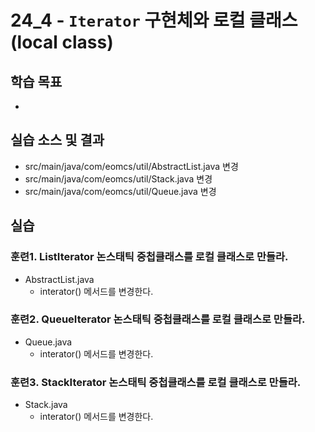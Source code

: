 # 24_4 - `Iterator` 구현체와 로컬 클래스(local class)

## 학습 목표

-


## 실습 소스 및 결과

- src/main/java/com/eomcs/util/AbstractList.java 변경
- src/main/java/com/eomcs/util/Stack.java 변경
- src/main/java/com/eomcs/util/Queue.java 변경

## 실습

### 훈련1. ListIterator 논스태틱 중첩클래스를 로컬 클래스로 만들라.

- AbstractList.java
  - interator() 메서드를 변경한다.

### 훈련2. QueueIterator 논스태틱 중첩클래스를 로컬 클래스로 만들라.

- Queue.java
  - interator() 메서드를 변경한다.

### 훈련3. StackIterator 논스태틱 중첩클래스를 로컬 클래스로 만들라.

- Stack.java
  - interator() 메서드를 변경한다.
